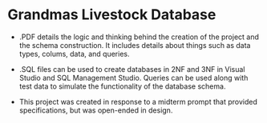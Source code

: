 # Grandmas Livestock Database
- .PDF details the logic and thinking behind the creation of the project and the schema construction.  It includes details about things such as data types, colums, data, and queries.

- .SQL files can be used to create databases in 2NF and 3NF in Visual Studio and SQL Management Studio.  Queries can be used along with test data to simulate the functionality of the database schema.

* This project was created in response to a midterm prompt that provided specifications, but was open-ended in design.
